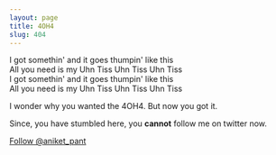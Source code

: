 ```yaml
---
layout: page
title: 4OH4
slug: 404
---
```


<section class="g one-whole landmark" markdown="1">

<p class="highlight slab lead text-center">I got somethin' and it goes thumpin' like this<br/>All you need is my Uhn Tiss Uhn Tiss Uhn Tiss<br/>I got somethin' and it goes thumpin' like this<br/>All you need is my Uhn Tiss Uhn Tiss Uhn Tiss</p>

I wonder why you wanted the 4OH4. But now you got it.

Since, you have stumbled here, you **cannot** follow me on twitter now.

<a href="https://twitter.com/aniket_pant" class="twitter-follow-button" data-show-count="false">Follow @aniket_pant</a>

</section>